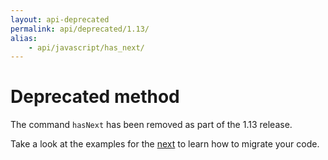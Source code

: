```yaml
---
layout: api-deprecated
permalink: api/deprecated/1.13/
alias:
    - api/javascript/has_next/
---
```


# Deprecated method #

The command `hasNext` has been removed as part of the 1.13 release.

Take a look at the examples for the [next](/api/javascript/next) to learn how to migrate your code.
